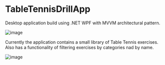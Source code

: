 # TableTennisDrillApp

Desktop application build using .NET WPF with MVVM architectural pattern.

![image](https://github.com/AndrzejZaba/TableTennisDrillApp/assets/82410034/0f295f89-b45e-4a4a-9dbc-f0e57325f20f)

Currently the application contains a small library of Table Tennis exercises. Also has a functionality of filtering exercises by categories nad by name.

![image](https://github.com/AndrzejZaba/TableTennisDrillApp/assets/82410034/53f1c8cd-da38-4628-abdd-f3159d7a66c8)

